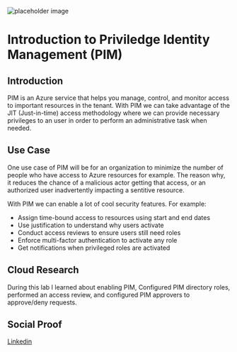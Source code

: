 <!-- This template removes the micro tutorial for a quicker post and removes images for a full template check out the 000-DAY-ARTICLE-LONG-TEMPLATE.MD-->

![placeholder image](https://img-prod-cms-rt-microsoft-com.akamaized.net/cms/api/am/imageFileData/RWrx0Z)

# Introduction to Priviledge Identity Management (PIM)

## Introduction

PIM is an Azure service that helps you manage, control, and monitor access to important resources in the tenant. With PIM we can take advantage of the JIT (Just-in-time) access methodology where we can provide necessary privileges to an user in order to perform an administrative task when needed.

## Use Case

One use case of PIM will be for an organization to minimize the number of people who have access to Azure resources for example. The reason why, it reduces the chance of a malicious actor getting that access, or an authorized user inadvertently impacting a sentitive resource.

With PIM we can enable a lot of cool security features. For example:

* Assign time-bound access to resources using start and end dates
* Use justification to understand why users activate
* Conduct access reviews to ensure users still need roles
* Enforce multi-factor authentication to activate any role
* Get notifications when privileged roles are activated

## Cloud Research

During this lab I learned about enabling PIM, Configured PIM directory roles, performed an access review, and configured PIM approvers to approve/deny requests.

## Social Proof

[Linkedin](https://www.linkedin.com/posts/wilkinsanchez_wilkinsanchez100daysofcloud-activity-6731293861521559552-905W)
